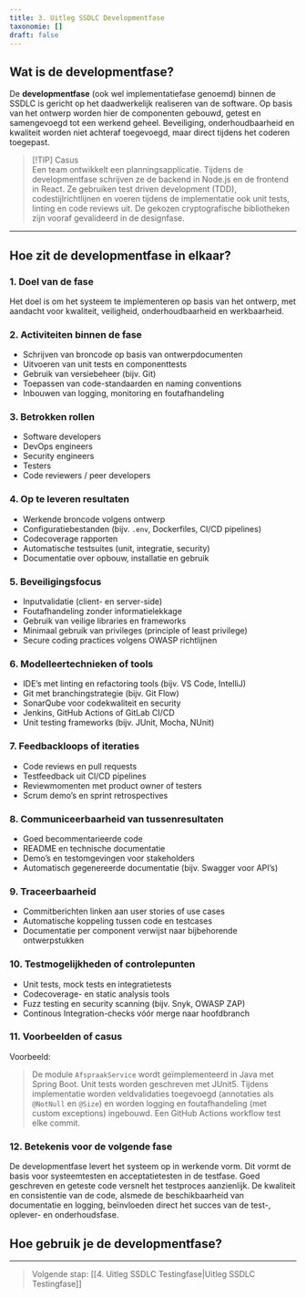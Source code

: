```yaml
---
title: 3. Uitleg SSDLC Developmentfase
taxonomie: []
draft: false
---
```


## Wat is de developmentfase?

De **developmentfase** (ook wel implementatiefase genoemd) binnen de SSDLC is gericht op het daadwerkelijk realiseren van de software. Op basis van het ontwerp worden hier de componenten gebouwd, getest en samengevoegd tot een werkend geheel. Beveiliging, onderhoudbaarheid en kwaliteit worden niet achteraf toegevoegd, maar direct tijdens het coderen toegepast.

> [!TIP] Casus  
> Een team ontwikkelt een planningsapplicatie. Tijdens de developmentfase schrijven ze de backend in Node.js en de frontend in React. Ze gebruiken test driven development (TDD), codestijlrichtlijnen en voeren tijdens de implementatie ook unit tests, linting en code reviews uit. De gekozen cryptografische bibliotheken zijn vooraf gevalideerd in de designfase.

---

## Hoe zit de developmentfase in elkaar?

### 1. Doel van de fase  
Het doel is om het systeem te implementeren op basis van het ontwerp, met aandacht voor kwaliteit, veiligheid, onderhoudbaarheid en werkbaarheid.

### 2. Activiteiten binnen de fase  
- Schrijven van broncode op basis van ontwerpdocumenten  
- Uitvoeren van unit tests en componenttests  
- Gebruik van versiebeheer (bijv. Git)  
- Toepassen van code-standaarden en naming conventions  
- Inbouwen van logging, monitoring en foutafhandeling

### 3. Betrokken rollen  
- Software developers  
- DevOps engineers  
- Security engineers  
- Testers  
- Code reviewers / peer developers

### 4. Op te leveren resultaten  
- Werkende broncode volgens ontwerp  
- Configuratiebestanden (bijv. `.env`, Dockerfiles, CI/CD pipelines)  
- Codecoverage rapporten  
- Automatische testsuites (unit, integratie, security)  
- Documentatie over opbouw, installatie en gebruik

### 5. Beveiligingsfocus  
- Inputvalidatie (client- en server-side)  
- Foutafhandeling zonder informatielekkage  
- Gebruik van veilige libraries en frameworks  
- Minimaal gebruik van privileges (principle of least privilege)  
- Secure coding practices volgens OWASP richtlijnen

### 6. Modelleertechnieken of tools  
- IDE’s met linting en refactoring tools (bijv. VS Code, IntelliJ)  
- Git met branchingstrategie (bijv. Git Flow)  
- SonarQube voor codekwaliteit en security  
- Jenkins, GitHub Actions of GitLab CI/CD  
- Unit testing frameworks (bijv. JUnit, Mocha, NUnit)

### 7. Feedbackloops of iteraties  
- Code reviews en pull requests  
- Testfeedback uit CI/CD pipelines  
- Reviewmomenten met product owner of testers  
- Scrum demo’s en sprint retrospectives

### 8. Communiceerbaarheid van tussenresultaten  
- Goed becommentarieerde code  
- README en technische documentatie  
- Demo’s en testomgevingen voor stakeholders  
- Automatisch gegenereerde documentatie (bijv. Swagger voor API’s)

### 9. Traceerbaarheid  
- Commitberichten linken aan user stories of use cases  
- Automatische koppeling tussen code en testcases  
- Documentatie per component verwijst naar bijbehorende ontwerpstukken

### 10. Testmogelijkheden of controlepunten  
- Unit tests, mock tests en integratietests  
- Codecoverage- en static analysis tools  
- Fuzz testing en security scanning (bijv. Snyk, OWASP ZAP)  
- Continous Integration-checks vóór merge naar hoofdbranch

### 11. Voorbeelden of casus  
Voorbeeld:  
> De module `AfspraakService` wordt geïmplementeerd in Java met Spring Boot. Unit tests worden geschreven met JUnit5. Tijdens implementatie worden veldvalidaties toegevoegd (annotaties als `@NotNull` en `@Size`) en worden logging en foutafhandeling (met custom exceptions) ingebouwd. Een GitHub Actions workflow test elke commit.

### 12. Betekenis voor de volgende fase  
De developmentfase levert het systeem op in werkende vorm. Dit vormt de basis voor systeemtesten en acceptatietesten in de testfase. Goed geschreven en geteste code versnelt het testproces aanzienlijk. De kwaliteit en consistentie van de code, alsmede de beschikbaarheid van documentatie en logging, beïnvloeden direct het succes van de test-, oplever- en onderhoudsfase.

## Hoe gebruik je de developmentfase?


---

> Volgende stap: [[4. Uitleg SSDLC Testingfase|Uitleg SSDLC Testingfase]]